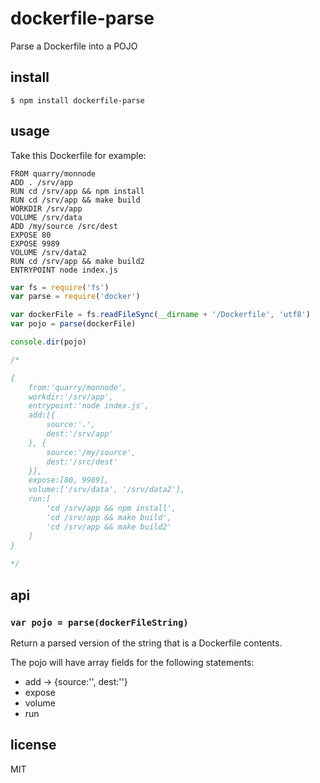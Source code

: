 dockerfile-parse
================

Parse a Dockerfile into a POJO

## install

```
$ npm install dockerfile-parse
```

## usage

Take this Dockerfile for example:

```
FROM quarry/monnode
ADD . /srv/app
RUN cd /srv/app && npm install
RUN cd /srv/app && make build
WORKDIR /srv/app
VOLUME /srv/data
ADD /my/source /src/dest
EXPOSE 80
EXPOSE 9989
VOLUME /srv/data2
RUN cd /srv/app && make build2
ENTRYPOINT node index.js
```

```js
var fs = require('fs')
var parse = require('docker')

var dockerFile = fs.readFileSync(__dirname + '/Dockerfile', 'utf8')
var pojo = parse(dockerFile)

console.dir(pojo)

/*

{
	from:'quarry/monnode',
	workdir:'/srv/app',
	entrypoint:'node index.js',
	add:[{
		source:'.',
		dest:'/srv/app'
	}, {
		source:'/my/source',
		dest:'/src/dest'
	}],
	expose:[80, 9989],
	volume:['/srv/data', '/srv/data2'],
	run:[
		'cd /srv/app && npm install',
		'cd /srv/app && make build',
		'cd /srv/app && make build2'
	]
}
	
*/
```

## api

### `var pojo = parse(dockerFileString)`

Return a parsed version of the string that is a Dockerfile contents.

The pojo will have array fields for the following statements:

 * add -> {source:'', dest:''}
 * expose
 * volume
 * run

## license

MIT